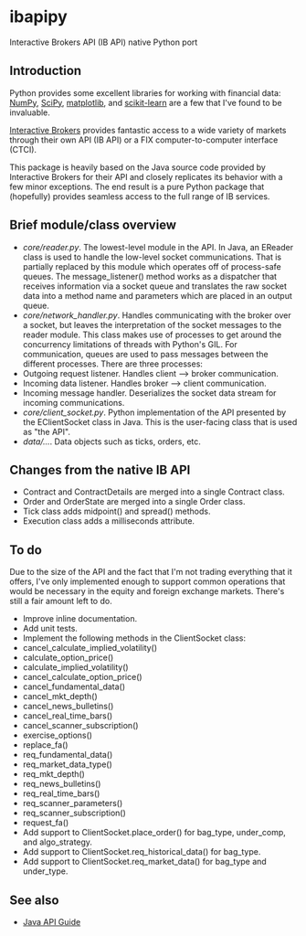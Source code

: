 ibapipy
=======

Interactive Brokers API (IB API) native Python port

## Introduction

Python provides some excellent libraries for working with financial data:
[NumPy](http://www.numpy.org), [SciPy](http://www.scipy.org),
[matplotlib](http://matplotlib.org), and
[scikit-learn](http://scikit-learn.org) are a few that I've found to be
invaluable.

[Interactive Brokers](https://www.interactivebrokers.com) provides fantastic
access to a wide variety of markets through their own API (IB API) or a FIX
computer-to-computer interface (CTCI).

This package is heavily based on the Java source code provided by Interactive
Brokers for their API and closely replicates its behavior with a few minor
exceptions. The end result is a pure Python package that (hopefully) provides
seamless access to the full range of IB services.

## Brief module/class overview

* *core/reader.py*. The lowest-level module in the API. In Java, an EReader
  class is used to handle the low-level socket communications. That is
  partially replaced by this module which operates off of process-safe queues.
  The message\_listener() method works as a dispatcher that receives
  information via a socket queue and translates the raw socket data into
  a method name and parameters which are placed in an output queue.
* *core/network\_handler.py*. Handles communicating with the broker over a
  socket, but leaves the interpretation of the socket messages to the reader
  module. This class makes use of processes to get around the concurrency
  limitations of threads with Python's GIL. For communication, queues are used
  to pass messages between the different processes. There are three processes:
 * Outgoing request listener. Handles client --> broker communication.
 * Incoming data listener. Handles broker --> client communication.
 * Incoming message handler. Deserializes the socket data stream for incoming
   communications.
* *core/client\_socket.py*. Python implementation of the API presented by the
  EClientSocket class in Java. This is the user-facing class that is used as
  "the API".
* *data/...*. Data objects such as ticks, orders, etc.

## Changes from the native IB API

* Contract and ContractDetails are merged into a single Contract class.
* Order and OrderState are merged into a single Order class.
* Tick class adds midpoint() and spread() methods.
* Execution class adds a milliseconds attribute.

## To do

Due to the size of the API and the fact that I'm not trading everything that it
offers, I've only implemented enough to support common operations that would be
necessary in the equity and foreign exchange markets. There's still a fair
amount left to do.

* Improve inline documentation.
* Add unit tests.
* Implement the following methods in the ClientSocket class:
 * cancel\_calculate\_implied\_volatility()
 * calculate\_option\_price()
 * calculate\_implied\_volatility()
 * cancel\_calculate\_option\_price()
 * cancel\_fundamental\_data()
 * cancel\_mkt\_depth()
 * cancel\_news\_bulletins()
 * cancel\_real\_time\_bars()
 * cancel\_scanner\_subscription()
 * exercise\_options()
 * replace\_fa()
 * req\_fundamental\_data()
 * req\_market\_data\_type()
 * req\_mkt\_depth()
 * req\_news\_bulletins()
 * req\_real\_time\_bars()
 * req\_scanner\_parameters()
 * req\_scanner\_subscription()
 * request\_fa()
* Add support to ClientSocket.place\_order() for bag\_type, under\_comp, and
  algo\_strategy.
* Add support to ClientSocket.req\_historical\_data() for bag\_type.
* Add support to ClientSocket.req\_market\_data() for bag\_type and under\_type.

## See also

* [Java API Guide](http://www.interactivebrokers.com/en/software/api/apiguide/java/java.htm)
